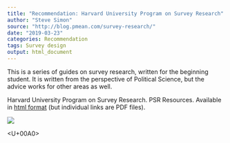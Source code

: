 ```yaml
---
title: "Recommendation: Harvard University Program on Survey Research"
author: "Steve Simon"
source: "http://blog.pmean.com/survey-research/"
date: "2019-03-23"
categories: Recommendation
tags: Survey design
output: html_document
---
```


This is a series of guides on survey research, written for the beginning
student. It is written from the perspective of Political Science, but
the advice works for other areas as well.

<!---More--->

Harvard University Program on Survey Research. PSR Resources. Available
in [html format](https://psr.iq.harvard.edu/book/psr-resources) (but
individual links are PDF files).

![](http://www.pmean.com/images/images/19/survey-research01.png)



<U+00A0>



